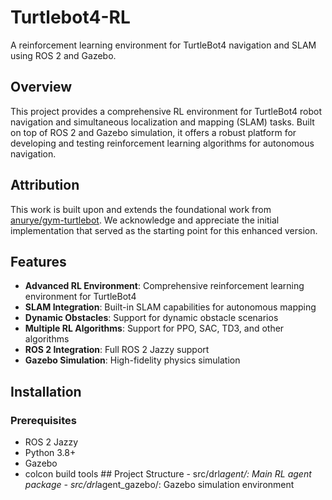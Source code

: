 ﻿# Turtlebot4-RL

A reinforcement learning environment for TurtleBot4 navigation and SLAM using ROS 2 and Gazebo.

## Overview

This project provides a comprehensive RL environment for TurtleBot4 robot navigation and simultaneous localization and mapping (SLAM) tasks. Built on top of ROS 2 and Gazebo simulation, it offers a robust platform for developing and testing reinforcement learning algorithms for autonomous navigation.

## Attribution

This work is built upon and extends the foundational work from [anurye/gym-turtlebot](https://github.com/anurye/gym-turtlebot). We acknowledge and appreciate the initial implementation that served as the starting point for this enhanced version.

## Features

- **Advanced RL Environment**: Comprehensive reinforcement learning environment for TurtleBot4
- **SLAM Integration**: Built-in SLAM capabilities for autonomous mapping
- **Dynamic Obstacles**: Support for dynamic obstacle scenarios
- **Multiple RL Algorithms**: Support for PPO, SAC, TD3, and other algorithms
- **ROS 2 Integration**: Full ROS 2 Jazzy support
- **Gazebo Simulation**: High-fidelity physics simulation

## Installation

### Prerequisites

- ROS 2 Jazzy
- Python 3.8+
- Gazebo
- colcon build tools
# #   P r o j e c t   S t r u c t u r e  
  
 -   s r c / d r l _ a g e n t / :   M a i n   R L   a g e n t   p a c k a g e  
 -   s r c / d r l _ a g e n t _ g a z e b o / :   G a z e b o   s i m u l a t i o n   e n v i r o n m e n t  
 